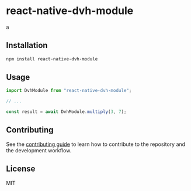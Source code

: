 # react-native-dvh-module

a

## Installation

```sh
npm install react-native-dvh-module
```

## Usage

```js
import DvhModule from "react-native-dvh-module";

// ...

const result = await DvhModule.multiply(3, 7);
```

## Contributing

See the [contributing guide](CONTRIBUTING.md) to learn how to contribute to the repository and the development workflow.

## License

MIT
